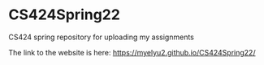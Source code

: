 # CS424Spring22
CS424 spring repository for uploading my assignments

The link to the website is here:
https://myelyu2.github.io/CS424Spring22/
